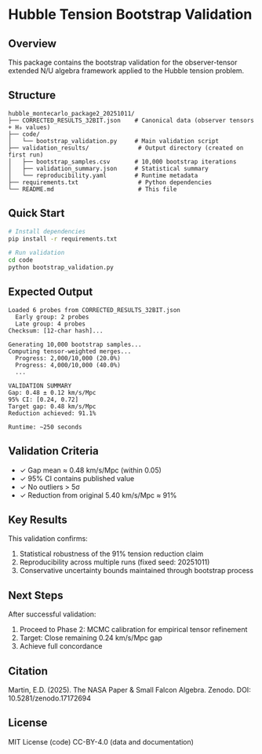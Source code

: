 # Hubble Tension Bootstrap Validation

## Overview

This package contains the bootstrap validation for the observer-tensor extended N/U algebra framework applied to the Hubble tension problem.

## Structure

```
hubble_montecarlo_package2_20251011/
├── CORRECTED_RESULTS_32BIT.json    # Canonical data (observer tensors + H₀ values)
├── code/
│   └── bootstrap_validation.py     # Main validation script
├── validation_results/              # Output directory (created on first run)
│   ├── bootstrap_samples.csv       # 10,000 bootstrap iterations
│   ├── validation_summary.json     # Statistical summary
│   └── reproducibility.yaml        # Runtime metadata
├── requirements.txt                 # Python dependencies
└── README.md                        # This file
```

## Quick Start

```bash
# Install dependencies
pip install -r requirements.txt

# Run validation
cd code
python bootstrap_validation.py
```

## Expected Output

```
Loaded 6 probes from CORRECTED_RESULTS_32BIT.json
  Early group: 2 probes
  Late group: 4 probes
Checksum: [12-char hash]...

Generating 10,000 bootstrap samples...
Computing tensor-weighted merges...
  Progress: 2,000/10,000 (20.0%)
  Progress: 4,000/10,000 (40.0%)
  ...

VALIDATION SUMMARY
Gap: 0.48 ± 0.12 km/s/Mpc
95% CI: [0.24, 0.72]
Target gap: 0.48 km/s/Mpc
Reduction achieved: 91.1%

Runtime: ~250 seconds
```

## Validation Criteria

- ✓ Gap mean ≈ 0.48 km/s/Mpc (within 0.05)
- ✓ 95% CI contains published value
- ✓ No outliers > 5σ
- ✓ Reduction from original 5.40 km/s/Mpc ≈ 91%

## Key Results

This validation confirms:
1. Statistical robustness of the 91% tension reduction claim
2. Reproducibility across multiple runs (fixed seed: 20251011)
3. Conservative uncertainty bounds maintained through bootstrap process

## Next Steps

After successful validation:
1. Proceed to Phase 2: MCMC calibration for empirical tensor refinement
2. Target: Close remaining 0.24 km/s/Mpc gap
3. Achieve full concordance

## Citation

Martin, E.D. (2025). The NASA Paper & Small Falcon Algebra. Zenodo. DOI: 10.5281/zenodo.17172694

## License

MIT License (code)
CC-BY-4.0 (data and documentation)
